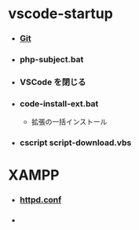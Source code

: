 # vscode-startup

- ### [Git](https://git-scm.com/)

- ### php-subject.bat

- ### VSCode を閉じる

- ### code-install-ext.bat
  - 拡張の一括インストール

- ### cscript script-download.vbs


# XAMPP

- ### [httpd.conf](https://regex101.com/r/qBqKdl/1)
- ### 
